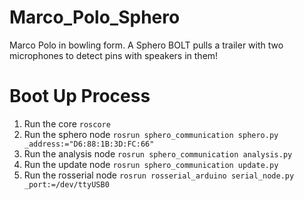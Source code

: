 # Marco_Polo_Sphero
 Marco Polo in bowling form. A Sphero BOLT pulls a trailer with two microphones to detect pins with speakers in them!

# Boot Up Process
1. Run the core
```roscore```
2. Run the sphero node
```rosrun sphero_communication sphero.py _address:="D6:88:1B:3D:FC:66"```
3. Run the analysis node
```rosrun sphero_communication analysis.py```
4. Run the update node
```rosrun sphero_communication update.py```
5. Run the rosserial node
```rosrun rosserial_arduino serial_node.py _port:=/dev/ttyUSB0```
